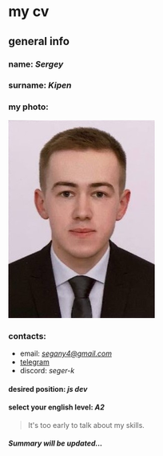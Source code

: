 # my cv 
## general info 
### name: *Sergey*
### surname: *Kipen*
### my photo:
![my photo](/myphoto.jpg)

### contacts:
* email: *segany4@gmail.com*
* [telegram](https://t.me/seger_k)
* discord: *seger-k*

#### desired position: *js dev*

#### select your english level: *A2*

> It's too early to talk about my skills. 

##### *Summary will be updated...*




